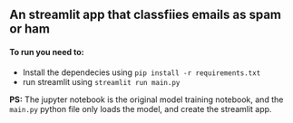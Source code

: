 ## An streamlit app that classfiies emails as spam or ham

#### To run you need to:

* Install the dependecies using `pip install -r requirements.txt`
* run streamlit using `streamlit run main.py`

**PS:**  The jupyter notebook is the original model training notebook, and the `main.py` python file only loads the model, and create the streamlit app.
